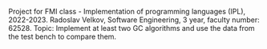 Project for FMI class - Implementation of programming languages (IPL), 2022-2023.
Radoslav Velkov, Software Engineering, 3 year, faculty number: 62528.
Topic: Implement at least two GC algorithms and use the data from the test bench to compare them.
